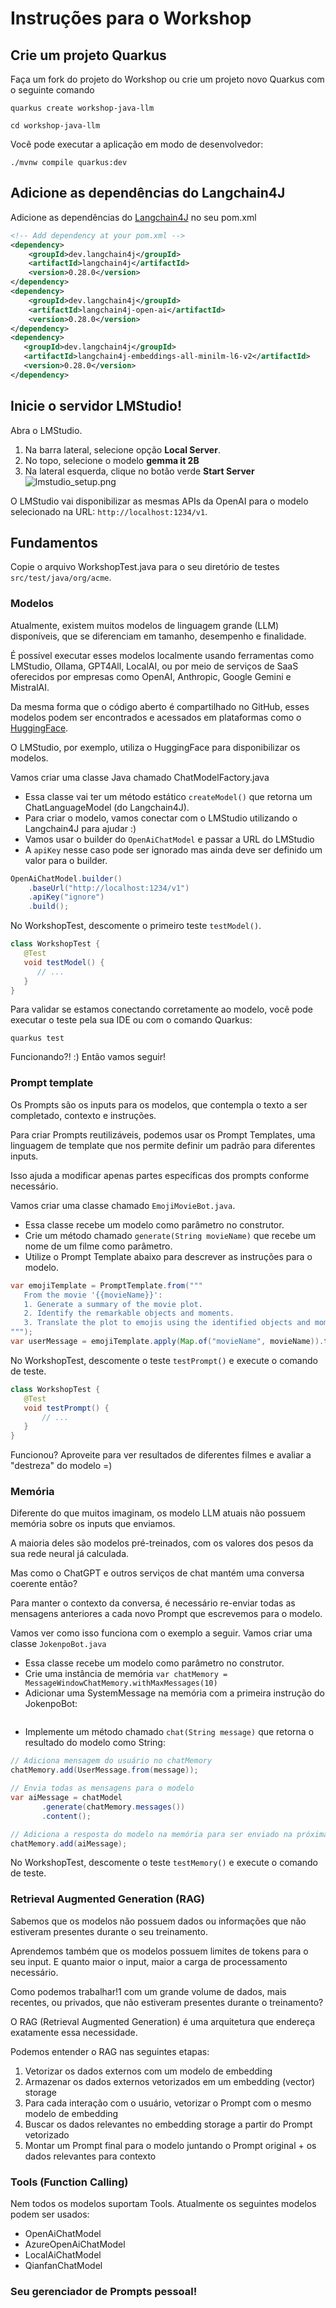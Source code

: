 # Instruções para o Workshop

## Crie um projeto Quarkus

Faça um fork do projeto do Workshop ou crie um projeto novo Quarkus com o seguinte comando
```shell
quarkus create workshop-java-llm

cd workshop-java-llm
```

Você pode executar a aplicação em modo de desenvolvedor:
```shell
./mvnw compile quarkus:dev
```

## Adicione as dependências do Langchain4J
Adicione as dependências do [Langchain4J](https://docs.langchain4j.dev/get-started) no seu pom.xml
```xml
<!-- Add dependency at your pom.xml -->
<dependency>
    <groupId>dev.langchain4j</groupId>
    <artifactId>langchain4j</artifactId>
    <version>0.28.0</version>
</dependency>
<dependency>
    <groupId>dev.langchain4j</groupId>
    <artifactId>langchain4j-open-ai</artifactId>
    <version>0.28.0</version>
</dependency>
<dependency>
   <groupId>dev.langchain4j</groupId>
   <artifactId>langchain4j-embeddings-all-minilm-l6-v2</artifactId>
   <version>0.28.0</version>
</dependency>
```

## Inicie o servidor LMStudio!

Abra o LMStudio.
1. Na barra lateral, selecione opção **Local Server**.
2. No topo, selecione o modelo **gemma it 2B**
3. Na lateral esquerda, clique no botão verde **Start Server**
   ![lmstudio_setup.png](resources%2Flmstudio_setup.png)

O LMStudio vai disponibilizar as mesmas APIs da OpenAI para o modelo selecionado na URL: `http://localhost:1234/v1`.

## Fundamentos

Copie o arquivo WorkshopTest.java para o seu diretório de testes `src/test/java/org/acme`.

### Modelos

Atualmente, existem muitos modelos de linguagem grande (LLM) disponíveis, que se diferenciam em tamanho, desempenho e finalidade. 

É possível executar esses modelos localmente usando ferramentas como LMStudio, Ollama, GPT4All, LocalAI, ou por meio de serviços de SaaS oferecidos por empresas como OpenAI, Anthropic, Google Gemini e MistralAI.

Da mesma forma que o código aberto é compartilhado no GitHub, esses modelos podem ser encontrados e acessados em plataformas como o [HuggingFace](https://huggingface.co/). 

O LMStudio, por exemplo, utiliza o HuggingFace para disponibilizar os modelos. 

Vamos criar uma classe Java chamado ChatModelFactory.java
- Essa classe vai ter um método estático `createModel()` que retorna um ChatLanguageModel (do Langchain4J).
- Para criar o modelo, vamos conectar com o LMStudio utilizando o Langchain4J para ajudar :)
- Vamos usar o builder do `OpenAiChatModel` e passar a URL do LMStudio
- A `apiKey` nesse caso pode ser ignorado mas ainda deve ser definido um valor para o builder.

```java
OpenAiChatModel.builder()
    .baseUrl("http://localhost:1234/v1")
    .apiKey("ignore")
    .build();
```

No WorkshopTest, descomente o primeiro teste `testModel()`.
```java
class WorkshopTest {
   @Test
   void testModel() {
      // ...
   }
}
```

Para validar se estamos conectando corretamente ao modelo, você pode executar o teste pela sua IDE ou com o comando Quarkus:
```shell
quarkus test
```

Funcionando?! :) Então vamos seguir!

### Prompt template

Os Prompts são os inputs para os modelos, que contempla o texto a ser completado, contexto e instruções.

Para criar Prompts reutilizáveis, podemos usar os Prompt Templates, uma linguagem de template que nos permite definir um padrão para diferentes inputs. 

Isso ajuda a modificar apenas partes específicas dos prompts conforme necessário.

Vamos criar uma classe chamado `EmojiMovieBot.java`.
- Essa classe recebe um modelo como parâmetro no construtor.
- Crie um método chamado `generate(String movieName)` que recebe um nome de um filme como parâmetro.
- Utilize o Prompt Template abaixo para descrever as instruções para o modelo.
```java
var emojiTemplate = PromptTemplate.from("""
   From the movie '{{movieName}}':
   1. Generate a summary of the movie plot.
   2. Identify the remarkable objects and moments.
   3. Translate the plot to emojis using the identified objects and moments.
""");
var userMessage = emojiTemplate.apply(Map.of("movieName", movieName)).toUserMessage();
```

No WorkshopTest, descomente o teste `testPrompt()` e execute o comando de teste.
```java
class WorkshopTest {
   @Test
   void testPrompt() {
       // ...
   }
}
```

Funcionou? Aproveite para ver resultados de diferentes filmes e avaliar a "destreza" do modelo =)

### Memória

Diferente do que muitos imaginam, os modelo LLM atuais não possuem memória sobre os inputs que enviamos. 

A maioria deles são modelos pré-treinados, com os valores dos pesos da sua rede neural já calculada.

Mas como o ChatGPT e outros serviços de chat mantém uma conversa coerente então? 

Para manter o contexto da conversa, é necessário re-enviar todas as mensagens anteriores a cada novo Prompt que escrevemos para o modelo.

Vamos ver como isso funciona com o exemplo a seguir. Vamos criar uma classe `JokenpoBot.java`
- Essa classe recebe um modelo como parâmetro no construtor.
- Crie uma instância de memória `var chatMemory = MessageWindowChatMemory.withMaxMessages(10)`
- Adicionar uma SystemMessage na memória com a primeira instrução do JokenpoBot:
```java

```
- Implemente um método chamado `chat(String message)` que retorna o resultado do modelo como String:
```java
// Adiciona mensagem do usuário no chatMemory
chatMemory.add(UserMessage.from(message));

// Envia todas as mensagens para o modelo
var aiMessage = chatModel
       .generate(chatMemory.messages())
       .content();

// Adiciona a resposta do modelo na memória para ser enviado na próxima interação
chatMemory.add(aiMessage);
```

No WorkshopTest, descomente o teste `testMemory()` e execute o comando de teste.

### Retrieval Augmented Generation (RAG)

Sabemos que os modelos não possuem dados ou informações que não estiveram presentes durante o seu treinamento.

Aprendemos também que os modelos possuem limites de tokens para o seu input. E quanto maior o input, maior a carga de processamento necessário.

Como podemos trabalhar!1 com um grande volume de dados, mais recentes, ou privados, que não estiveram presentes durante o treinamento?

O RAG (Retrieval Augmented Generation) é uma arquitetura que endereça exatamente essa necessidade.

Podemos entender o RAG nas seguintes etapas:
1. Vetorizar os dados externos com um modelo de embedding
2. Armazenar os dados externos vetorizados em um embedding (vector) storage
3. Para cada interação com o usuário, vetorizar o Prompt com o mesmo modelo de embedding
4. Buscar os dados relevantes no embedding storage a partir do Prompt vetorizado
5. Montar um Prompt final para o modelo juntando o Prompt original + os dados relevantes para contexto



### Tools (Function Calling)

Nem todos os modelos suportam Tools. Atualmente os seguintes modelos podem ser usados:
- OpenAiChatModel
- AzureOpenAiChatModel
- LocalAiChatModel
- QianfanChatModel

### Seu gerenciador de Prompts pessoal!